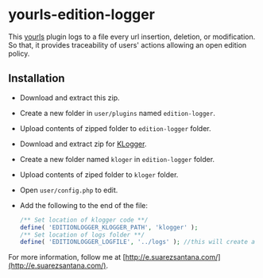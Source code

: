 yourls-edition-logger
=====================

This [yourls](http://yourls.org/) plugin logs to a file every url insertion, deletion, or modification. So that, it provides traceability of users' actions allowing an open edition policy.


Installation
------------

 * Download and extract this zip.
 * Create a new folder in `user/plugins` named `edition-logger`.
 * Upload contents of zipped folder to `edition-logger` folder.
 * Download and extract zip for [KLogger](https://github.com/katzgrau/KLogger).
 * Create a new folder named `kloger` in `edition-logger` folder.
 * Upload contents of ziped folder to `kloger` folder.
 * Open `user/config.php` to edit.
 * Add the following to the end of the file:

    ```php
    /** Set location of klogger code **/
    define( 'EDITIONLOGGER_KLOGGER_PATH', 'klogger' );
    /** Set location of logs folder **/
    define( 'EDITIONLOGGER_LOGFILE', '../logs' ); //this will create a new folder called logs in the root directory

For more information, follow me at [http://e.suarezsantana.com/](http://e.suarezsantana.com/).

